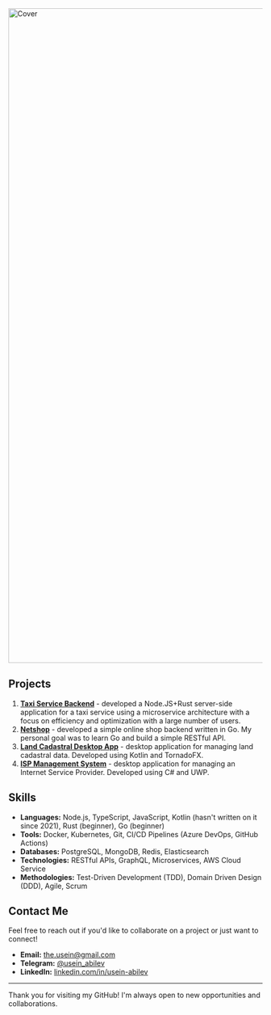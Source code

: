 <img width="1296" alt="Cover" src="https://github.com/user-attachments/assets/d40dd392-fa5a-4a5f-a58c-a5858caac8c7">

## Projects

1. [**Taxi Service Backend**](https://mobilauto.com.ua) - developed a Node.JS+Rust server-side application for a taxi service using a microservice architecture with a focus on efficiency and optimization with a large number of users. 
2. [**Netshop**](https://github.com/usein-abilev/netshop) - developed a simple online shop backend written in Go. My personal goal was to learn Go and build a simple RESTful API.
3. [**Land Cadastral Desktop App**](https://github.com/usein-abilev/landRegistryKotlin) - desktop application for managing land cadastral data. Developed using Kotlin and TornadoFX.
4. [**ISP Management System**](https://github.com/usein-abilev/ISP) - desktop application for managing an Internet Service Provider. Developed using C# and UWP.

## Skills
- **Languages:** Node.js, TypeScript, JavaScript, Kotlin (hasn't written on it since 2021), Rust (beginner), Go (beginner)
- **Tools:** Docker, Kubernetes, Git, CI/CD Pipelines (Azure DevOps, GitHub Actions)
- **Databases:** PostgreSQL, MongoDB, Redis, Elasticsearch
- **Technologies:** RESTful APIs, GraphQL, Microservices, AWS Cloud Service 
- **Methodologies:** Test-Driven Development (TDD), Domain Driven Design (DDD), Agile, Scrum


## Contact Me

Feel free to reach out if you'd like to collaborate on a project or just want to connect!

- **Email:** [the.usein@gmail.com](mailto:the.usein@gmail.com)
- **Telegram:** [@usein_abilev](https://t.me/usein_abilev)
- **LinkedIn:** [linkedin.com/in/usein-abilev](https://linkedin.com/in/usein-abilev)
---

Thank you for visiting my GitHub! I'm always open to new opportunities and collaborations.
